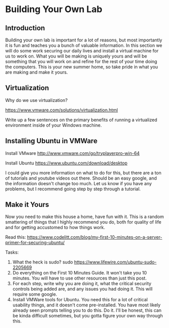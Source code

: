 ﻿# Building Your Own Lab
## Introduction
Building your own lab is important for a lot of reasons, but most importantly it is fun and teaches you a bunch of valuable information. In this section we will do some work securing our daily lives and install a virtual machine for us to work on. What you will be making is uniquely yours and will be something that you will work on and refine for the rest of your time doing the computers. This is your new summer home, so take pride in what you are making and make it yours.

## Virtualization
Why do we use virtualization?

https://www.vmware.com/solutions/virtualization.html

Write up a few sentences on the primary benefits of running a virtualized environment inside of your Windows machine.

## Installing Ubuntu in VMWare
Install VMware http://www.vmware.com/go/tryplayerpro-win-64

Install Ubuntu https://www.ubuntu.com/download/desktop

I could give you more information on what to do for this, but there are a ton of tutorials and youtube videos out there. Should be an easy google, and the information doesn't change too much. Let us know if you have any problems, but I recommend going step by step through a tutorial. 

## Make it Yours
Now you need to make this house a home, have fun with it. This is a random smattering of things that I highly recommend you do, both for quality of life and for getting accustomed to how things work.

Read this: https://www.codelitt.com/blog/my-first-10-minutes-on-a-server-primer-for-securing-ubuntu/

Tasks:
1. What the heck is sudo? sudo https://www.lifewire.com/ubuntu-sudo-2205669
2. Do everything on the First 10 Minutes Guide. It won't take you 10 minutes. You will have to use other resources than just this post.
3. For each step, write why you are doing it, what the critical security controls being added are, and any issues you had doing it. This will require some google.
4. Install VMWare tools for Ubuntu.
You need this for a lot of critical usability things, and it doesn't come pre-installed. You have most likely already seen prompts telling you to do this. Do it. I'll be honest, this can be kinda difficult sometimes, but you gotta figure your own way through this.
